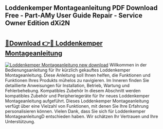 ## Loddenkemper Montageanleitung PDF Download Free - Part-AMy User Guide Repair - Service Owner Edition dXi2N

# <h2><a href="http://df83ue.blite.top/?on=Loddenkemper+Montageanleitung">🔗Download 👉🔴 Loddenkemper Montageanleitung</a></h2>

[![Loddenkemper Montageanleitung new download](https://i.imgur.com/lujVjoI.png)](http://df83ue.blite.top/?on=Loddenkemper+Montageanleitung)
Willkommen in der Bedienungsanleitung für Ihr kürzlich gekauftes Loddenkemper Montageanleitung. Diese Anleitung soll Ihnen helfen, die Funktionen und Funktionen Ihres Produkts mühelos zu navigieren. Im Inneren finden Sie detaillierte Anweisungen für Installation, Betrieb, Wartung und Fehlerbehebung. Kompatibles Zubehör In diesem Abschnitt werden kompatibles Zubehör und Peripheriegeräte für Ihr neues Loddenkemper Montageanleitung aufgeführt. Dieses Loddenkemper Montageanleitung verfügt über eine Vielzahl von Funktionen, mit denen Sie Ihre Erfahrung personalisieren können. Vielen Dank, dass Sie sich für Loddenkemper MontageanleitungD entschieden haben. Wir schätzen Ihr Vertrauen und Ihre Unterstützung.
